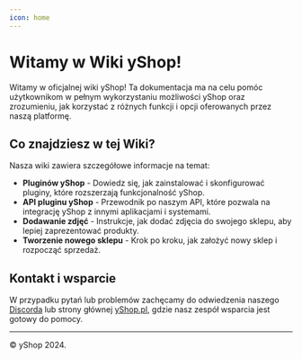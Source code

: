```yaml
---
icon: home
---
```


# Witamy w Wiki yShop!

Witamy w oficjalnej wiki yShop! Ta dokumentacja ma na celu pomóc użytkownikom w pełnym wykorzystaniu możliwości yShop oraz zrozumieniu, jak korzystać z różnych funkcji i opcji oferowanych przez naszą platformę.

## Co znajdziesz w tej Wiki?

Nasza wiki zawiera szczegółowe informacje na temat:

- **Pluginów yShop** - Dowiedz się, jak zainstalować i skonfigurować pluginy, które rozszerzają funkcjonalność yShop.
- **API pluginu yShop** - Przewodnik po naszym API, które pozwala na integrację yShop z innymi aplikacjami i systemami.
- **Dodawanie zdjęć** - Instrukcje, jak dodać zdjęcia do swojego sklepu, aby lepiej zaprezentować produkty.
- **Tworzenie nowego sklepu** - Krok po kroku, jak założyć nowy sklep i rozpocząć sprzedaż.

## Kontakt i wsparcie

W przypadku pytań lub problemów zachęcamy do odwiedzenia naszego [Discorda](https://dc.yshop.pl) lub strony głównej [yShop.pl](https://yshop.pl), gdzie nasz zespół wsparcia jest gotowy do pomocy.

---

© yShop 2024.
